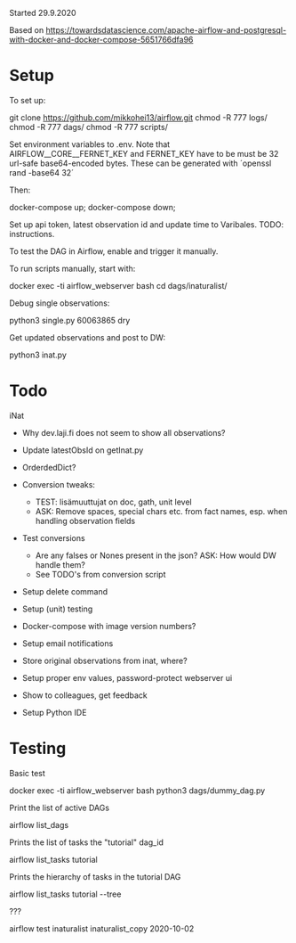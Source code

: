 

Started 29.9.2020

Based on https://towardsdatascience.com/apache-airflow-and-postgresql-with-docker-and-docker-compose-5651766dfa96

# Setup

To set up:

  git clone https://github.com/mikkohei13/airflow.git
  chmod -R 777 logs/
  chmod -R 777 dags/
  chmod -R 777 scripts/

Set environment variables to .env.
Note that AIRFLOW__CORE__FERNET_KEY and FERNET_KEY have to be must be 32 url-safe base64-encoded bytes. These can be generated with ´openssl rand -base64 32´ 

Then:

  docker-compose up; docker-compose down;

Set up api token, latest observation id and update time to Varibales. TODO: instructions.

To test the DAG in Airflow, enable and trigger it manually. 

To run scripts manually, start with:

  docker exec -ti airflow_webserver bash
  cd dags/inaturalist/

Debug single observations:

  python3 single.py 60063865 dry 

Get updated observations and post to DW:

  python3 inat.py


# Todo

iNat
- Why dev.laji.fi does not seem to show all observations?
- Update latestObsId on getInat.py
- OrderdedDict?
- Conversion tweaks:
  - TEST: lisämuuttujat on doc, gath, unit level
  - ASK: Remove spaces, special chars etc. from fact names, esp. when handling observation fields
- Test conversions
  - Are any falses or Nones present in the json? ASK: How would DW handle them?
  - See TODO's from conversion script
- Setup delete command
- Setup (unit) testing
- Docker-compose with image version numbers?
- Setup email notifications
- Store original observations from inat, where?
- Setup proper env values, password-protect webserver ui
- Show to colleagues, get feedback

- Setup Python IDE


# Testing

Basic test

  docker exec -ti airflow_webserver bash
  python3 dags/dummy_dag.py

Print the list of active DAGs

  airflow list_dags

Prints the list of tasks the "tutorial" dag_id

  airflow list_tasks tutorial

Prints the hierarchy of tasks in the tutorial DAG

  airflow list_tasks tutorial --tree

???

  airflow test inaturalist inaturalist_copy 2020-10-02

